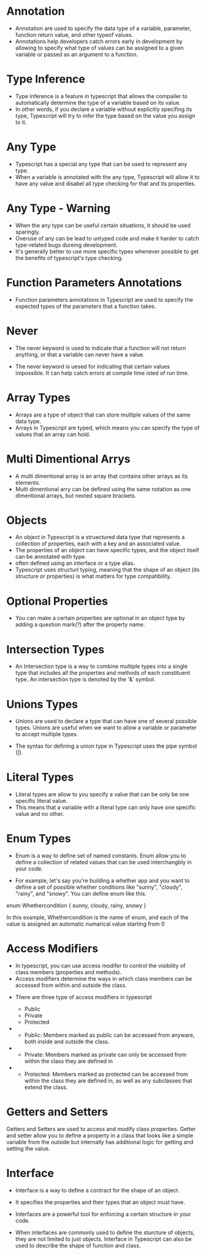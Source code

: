 # Annotation
- Annotation are used to specify the data type of a variable, parameter, function return 
value, and other typeof values.
- Annotations help developers catch errors early in development by allowing to specify what type of values can be assigned to a given variable or passed as an argument to a function.


# Type Inference
- Type inference is a feature in typescript that allows the compailer to automatically determine the type of a variable based on its value.
- In other words, if you declare a variable without explicitly specifing its type, Typescript will try to infer the type based on the value you assign to it.

# Any Type
- Typescript has a special any type that can be used to represent any type. 
- When a variable is annotated with the any type, Typescript will allow it to have any value and disabel all type checking for that and its properties.

# Any Type - Warning
- When the any type can be useful certain situations, it should be used sparingly.
- Overuse of any can be lead to untyped code and make it harder to catch type-related bugs dureing development.
- It's generally better to use more specific types whenever possible to get the benefits of typescript's type checking. 


# Function Parameters Annotations
- Function parameters annotations in Typescript are used to specify the expected types of the parameters that a function takes.


# Never
- The never keyword is used to indicate that a function will not return anything, or that a variable can never have a value.

- The never keyword is uesed for indicating that certain values impossible. It can help catch errors at compile time isted of run time.
 

 # Array Types
 - Arrays are a type of object that can store multiple values of the same data type.
 - Arrays in Typescript are typed, which means you can specify the type of values that an array can hold.

  # Multi Dimentional Arrys
  - A multi dimentional array is an array that contains other arrays as its elements.
  - Multi dimentional arry can be defined using the same notation as one dimentional arrays, but nexted square brackets.

  
  # Objects
  - An object in Typescript is a struectured data type that represents a collection of properties, each with a key and an associated value.
  - The properties of an object can have specific types, and the object itself can be annotated with type.
  - often defined using an interface or a type alias.
  - Typescript uses structurl typing, meaning that the shape of an object (its structure or properties) is what matters for type compatibility.


  # Optional Properties 
  - You can make a certain properties are optional in an object type by adding a question mark(?) after the property name. 


  # Intersection Types
  - An Intersection type is a way to combine multiple types into a single type that includes all the properties and methods of each constituent type. An intersection type is denoted by the '&' symbol.

  # Unions Types
  - Unions are used to declare a type that can have one of several possible types. Unions are useful when we want to allow a variable or parameter to accept multiple types.

  - The syntax for defining a union type in Typescript uses the pipe symbol (|). 

  # Literal Types
  - Literal types are allow to you specify a value that can be only be one specific literal value.
  - This means that a variable with a literal type can only have one specific value and no other.

  # Enum Types
  - Enum is a way to define set of named constants. Enum allow you to define a collection of related values that can be used interchangbly in your code.
   
  - For example, let's say you're building a whether app and you want to define a set of possible whether conditions like "sunny", "cloudy", "rainy", and "snowy". You can define enum like this.

  enum Whethercondition {
    sunny,
    cloudy,
    rainy,
    snowy
  }

  In this example, Whethercondition is the name of enum, and each of the value is assigned an automatic numarical value starting from 0
   

  

# Access Modifiers
- In typescript, you can use access modifer to control the visibility of class members (properties and methods).
- Access modifiers determine the ways in which class members can be accessed from within and outside the class.

* There are three type of access modifiers in typescript
  - Public
  - Private
  - Protected

* * Public: Members marked as public can be accessed from anyware, both inside and outside the class.

* * Private: Members marked as private can only be accessed from within the class they are defined in

* * Protected: Members marked as protected can be accessed from within the class they are defined in, as well as any subclasses that extend the class.


# Getters and Setters
Getters and Setters are used to access and modify class properties. Getter and setter allow you to define a property in a class that looks like a simple variable from the outside but internally has additional logic for getting and setting the value.

# Interface
- Interface is a way to define a contract for the shape of an object.
- It specifies the properties and  their types that an object must have.
- Interfaces are a powerful tool for enforcing a certain structure in your code.

 - When interfaces are commonly used to define the sturcture of objects, they are not limited to just objects. Interface in Typescript can also be used to describe the shape of function and class.

 
